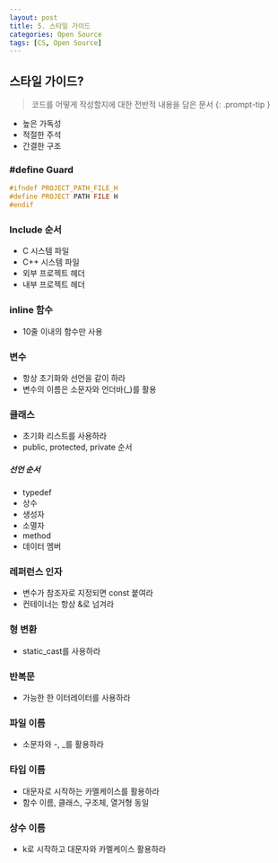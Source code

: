 ```yaml
---
layout: post
title: 5. 스타일 가이드
categories: Open Source
tags: [CS, Open Source]
---
```


## 스타일 가이드?

> 코드를 어떻게 작성할지에 대한 전반적 내용을 담은 문서
{: .prompt-tip }

- 높은 가독성
- 적절한 주석
- 간결한 구조

### #define Guard

```c++
#ifndef PROJECT_PATH_FILE_H
#define PROJECT PATH FILE H
#endif
```

### Include 순서

- C 시스템 파일
- C++ 시스템 파일
- 외부 프로젝트 헤더
- 내부 프로젝트 헤더

### inline 함수

- 10줄 이내의 함수만 사용

### 변수

- 항상 초기화와 선언을 같이 하라
- 변수의 이름은 소문자와 언더바(\_)를 활용

### 클래스

- 초기화 리스트를 사용하라
- public, protected, private 순서

##### 선언 순서

- typedef
- 상수
- 생성자
- 소멸자
- method
- 데이터 멤버

### 레퍼런스 인자

- 변수가 참조자로 지정되면 const 붙여라
- 컨테이너는 항상 &로 넘겨라

### 형 변환

- static_cast를 사용하라

### 반복문

- 가능한 한 이터레이터를 사용하라

### 파일 이름

- 소문자와 -, \_를 활용하라

### 타입 이름

- 대문자로 시작하는 카멜케이스를 활용하라
- 함수 이름, 클래스, 구조체, 열거형 동일

### 상수 이름

- k로 시작하고 대문자와 카멜케이스 활용하라

